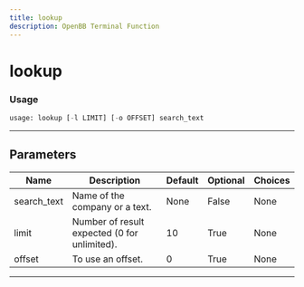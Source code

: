 ```yaml
---
title: lookup
description: OpenBB Terminal Function
---
```


# lookup



### Usage 
```python
usage: lookup [-l LIMIT] [-o OFFSET] search_text
```

---
## Parameters

| Name | Description | Default | Optional | Choices |
| ---- | ----------- | ------- | -------- | ------- |
| search_text | Name of the company or a text. | None | False | None |
| limit | Number of result expected (0 for unlimited). | 10 | True | None |
| offset | To use an offset. | 0 | True | None |


---
